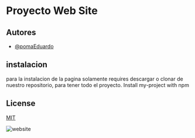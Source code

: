 
# Proyecto Web Site

## Autores

- [@pomaEduardo](https://www.github.com/octokatherine)





## instalacion

para la instalacion de la pagina  solamente requires descargar o clonar de nuestro repositorio, para tener todo el proyecto.
Install my-project with npm
## License

[MIT](https://choosealicense.com/licenses/mit/)



![website](https://images-wixmp-530a50041672c69d335ba4cf.wixmp.com/templates/image/9068c4b31e8394dbfe11bdd6cc24f92f2574a195907aabf5f7c428b29588e796.jpg)

